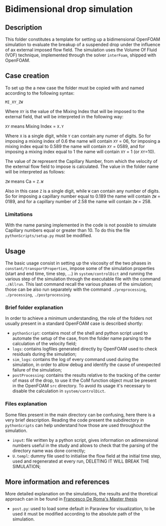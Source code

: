 # Bidimensional drop simulation

## Description
This folder constitutes a template for setting up a bidimensional OpenFOAM simulation to evaluate the breakup of a suspended drop under the influence of ax external imposed flow field.
The simulation uses the Volume Of Fluid (VOF) technique, implemented through the solver `interFoam`, shipped with OpenFOAM.

## Case creation
To set up the a new case the folder must be copied with and named according to the following syntax:

`MI_XY_ZW`

Where `XY` is the value of the Mixing Index that will be imposed to the external field, that will be interpreted in the following way:

`XY` means Mixing Index = `X.Y`

Where `X` is a single digit, while `Y` can contain any numer of digits.
So for imposing a mixing index of 0.6 the name will contain `XY` = 06, for imposing a mixing index equal to 0.589 the name will contain `XY` = 0589, and for imposing a mixing index equal to 1 the name will contain `XY` = 1 (or `XY`=10).

The value of `ZW` represent the Capillary Number, from which the velocity of the external flow field to impose is calculated. The value in the folder name will be interpreted as follows:

`ZW` means Ca = `Z.W`

Also in this case `Z` is a single digit, while `W` can contain any number of digits.
So for imposing a capillary number equal to 0.189 the name will contain `ZW` = 0189, and for a capillary number of 2.58 the name will contain `ZW` = 258.

### Limitations
With the name parsing implemented in the code is not possble to simulate Capillary numbers equal or greater than 10. To do this the file `pythonScripts/setup.py` must be modified.

## Usage
The basic usage consist in setting up the viscosity of the two phases in `constant/transportProperties`, impose some of the simulation properties (start and end time, time step, ...) in `system/controlDict` and running the various step of the simulation through the executable file with the command `./Allrun`.
This last command recall the various phases of the simulation; those can be also run separately with the command `./preprocessing`, `./processing`, `./postprocessing`.

### Brief folder explanation
In order to achieve a minimum understanding, the role of the folders not usually present in a standard OpenFOAM case is described shortly:

* `pythonScript`: contains most of the shell and python script used to automate the setup of the case, from the folder name parsing to the calculation of the velocity field;
* `logs`: contains logfiles generated directly by OpenFOAM used to check residuals during the simulation;
* `sim_logs`: contains the log of every command used during the simulation, in order to allow debug and identify the cause of unexpected failure of the simulation;
* `postProcessing`: contains the results relative to the tracking of the center of mass of the drop, to use it the CoM function object must be present in the OpenFOAM `src` directory. To avoid its usage it's necessary to disable the calculation in `system/controlDict`.

### Files explanation
Some files present in the main directory can be confusing, here there is a very brief description. Reading the code present the subdirectory in `pythonScripts` can help understand how those are used throughout the simulation.

* `input`: file written by a python script, gives information on adimensional numbers useful in the study and allows to check that the parsing of the directory name was done correctly;
* `U.templ`: dummy file used to initialise the flow field at the initial time step, used and regenerated at every run, DELETING IT WILL BREAK THE SIMULATION;

## More information and references
More detailed explanation on the simulations, the results and the thoretical approach can in be found in [Francesco De Roma's Master thesis](https://webthesis.biblio.polito.it/19884/)
* `post.py`: used to load some default in Paraview for visualization, to be used it must be modified according to the absolute path of the simulation.

